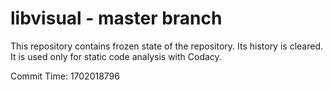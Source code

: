 # libvisual - master branch

This repository contains frozen state of the repository.
Its history is cleared. It is used only for static code
analysis with Codacy.

Commit Time: 1702018796